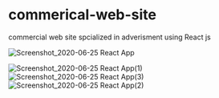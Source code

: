 # commerical-web-site
commercial web site spcialized in adverisment using React js

![Screenshot_2020-06-25 React App](https://user-images.githubusercontent.com/14044653/85628755-56b19c80-b679-11ea-9733-2c0ec043b294.png)

![Screenshot_2020-06-25 React App(1)](https://user-images.githubusercontent.com/14044653/85628863-82348700-b679-11ea-8eee-93802c1f6722.png)
![Screenshot_2020-06-25 React App(3)](https://user-images.githubusercontent.com/14044653/85628883-89f42b80-b679-11ea-81cb-4e80e2f1c6c1.png)
![Screenshot_2020-06-25 React App(2)](https://user-images.githubusercontent.com/14044653/85628885-8b255880-b679-11ea-9db2-5781ba3f02c5.png)
